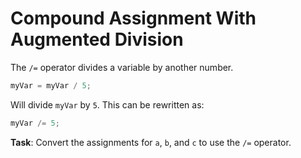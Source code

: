 # Compound Assignment With Augmented Division

The `/=` operator divides a variable by another number.

```javascript
myVar = myVar / 5;
```

Will divide `myVar` by `5`. This can be rewritten as:

```javascript
myVar /= 5;
```

**Task**: Convert the assignments for `a`, `b`, and `c` to use the `/=` operator.
